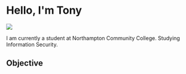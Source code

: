 # Hello, I'm Tony
<a href="https://linkedin.com"><img src="https://img.shields.io/badge/-LinkedIn-0072b1?&style=for-the-badge&logo=linkedin&logoColor=white" /></a>



I am currently a student at Northampton Community College. Studying Information Security. 

## Objective



